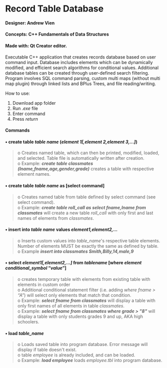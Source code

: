 # Record Table Database
#### Designer: Andrew Vien
#### Concepts: C++ Fundamentals of Data Structures  
#### Made with: Qt Creator editor.

Executable C++ application that creates records database based on user command input. Database includes elements which can be dynamically modified, and efficient search algorithms for conditional values. Additional database tables can be created through user-defined search filtering. 
Program involves SQL command parsing, custom multi maps (without multi map plugin) through linked lists and BPlus Trees, and file reading/writing.  

How to use:  
1. Download app folder  
2. Run _.exe_ file
3. Enter command  
4. Press _return_  

#### Commands
#### •	**create table _table name_ (_element 1[,element 2,element 3,...]_)**
>o	Creates named table, which can then be printed, modified, loaded, and selected. Table file is automatically written after creation.  
>o	Example: **_create table classmates (lname,fname,age,gender,grade)_** creates a table with respective element names.  
  
#### •	**create table _table name_ as [select command]**
>o	Creates named table from table defined by select command (see select command).  
>o	Example: **_create table roll_call as select fname,lname from classmates_** will create a new table _roll_call_ with only first and last names of elements from _classmates_.  
  
#### •	**insert into _table name_ values _element1,element2,..._**
>o	Inserts custom values into _table_name_'s respective table elements. Number of elements MUST be exactly the same as defined by table.  
>o	Example **_insert into classmates Smith,Billy,14,male,9_**  
  
#### •	**select _element1[,element2,…]_ from _tablename_ [where _element_ _conditional_symbol_ “_value_”]**
>o	creates temporary table with elements from existing table with elements in custom order  
>o	Additional conditional statement filter (i.e. adding _where fname > “A”_) will select only elements that match that condition.  
>o	Example: **_select fname from classmates_** will display a table with only first names of all elements in table _classmates_.  
>o	Example: **_select fname from classmates where grade > "8"_** will display a table with only students grades 9 and up, AKA high schoolers.  
  
#### •	**load _table_name_**
>o	Loads saved table into program database. Error message will display if table doesn't exist.  
>o	table _employee_ is already included, and can be loaded.  
>o	Example: **_load employee_** loads _employee.tbl_ into program database.

